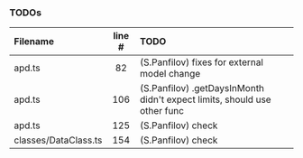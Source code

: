 ### TODOs
| Filename | line # | TODO
|:------|:------:|:------
| apd.ts | 82 | (S.Panfilov) fixes for external model change
| apd.ts | 106 | (S.Panfilov) .getDaysInMonth didn't expect limits, should use other func
| apd.ts | 125 | (S.Panfilov) check
| classes/DataClass.ts | 154 | (S.Panfilov)  check